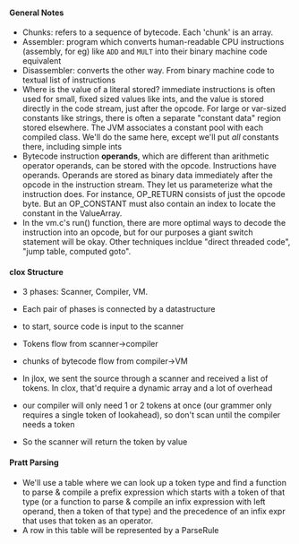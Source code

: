#### General Notes
* Chunks: refers to a sequence of bytecode. Each 'chunk' is an array.
* Assembler: program which converts human-readable CPU instructions (assembly, for eg) like `ADD` and `MULT` into their binary machine code equivalent
* Disassembler: converts the other way. From binary machine code to textual list of instructions
* Where is the value of a literal stored? immediate instructions is often used for small, fixed sized values like ints, and the value is stored directly in the code stream, just after the opcode. For large or var-sized constants like strings, there is often a separate "constant data" region stored elsewhere. The JVM associates a constant pool with each compiled class. We'll do the same here, except we'll put _all_ constants there, including simple ints
* Bytecode instruction **operands**, which are different than arithmetic operator operands, can be stored with the opcode. Instructions have operands. Operands are stored as binary data immediately after the opcode in the instruction stream. They let us parameterize what the instruction does. For instance, OP_RETURN consists of just the opcode byte. But an OP_CONSTANT must also contain an index to locate the constant in the ValueArray. 
* In the vm.c's run() function, there are more optimal ways to decode the instruction into an opcode, but for our purposes a giant switch statement will be okay. Other techniques incldue "direct threaded code", "jump table, computed goto".
#### clox Structure 
* 3 phases: Scanner, Compiler, VM. 
* Each pair of phases is connected by a datastructure
* to start, source code is input to the scanner
* Tokens flow from scanner->compiler
* chunks of bytecode flow from compiler->VM

* In jlox, we sent the source through a scanner and received a list of tokens. In clox, that'd require a dynamic array and a lot of overhead
* our compiler will only need 1 or 2 tokens at once (our grammer only requires a single token of lookahead), so don't scan until the compiler needs a token
* So the scanner will return the token by value

#### Pratt Parsing
* We'll use a table where we can look up a token type and find a function to parse & compile a prefix expression which starts with a token of that type (or a function to parse & compile an infix expression with left operand, then a token of that type) and the precedence of an infix expr that uses that token as an operator.
* A row in this table will be represented by a ParseRule